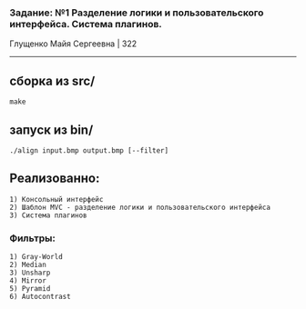 ### Задание: №1 Разделение логики и пользовательского интерфейса. Система плагинов.

Глущенко Майя Сергеевна | 322

---

## сборка из src/ 
    
    make 

## запуск из bin/ 
    
    ./align input.bmp output.bmp [--filter]

## Реализованно:
    
    1) Консольный интерфейс
    2) Шаблон MVC - разделение логики и пользовательского интерфейса
    3) Система плагинов
    
### Фильтры:

    1) Gray-World
    2) Median
    3) Unsharp
    4) Mirror
    5) Pyramid
    6) Autocontrast
